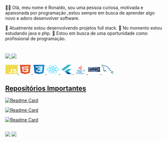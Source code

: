 ### 
  🙋‍♂️ Olá, meu nome é Ronaldo,
  sou uma pessoa curiosa, motivada e apaixonada por programação ,estou sempre em busca de aprender algo novo e adoro desenvolver software. 
  
   🔭 Atualmente estou desenvolvendo projetos full stack.
   🌱 No momento estou estudando java e php. 
   👀 Estou em busca de uma oportunidade como profissional de programação.
  
 #  
  

<div>
 <a href="https://github.com/RonaldoFagundes">
  <img height="180em" src="https://github-readme-stats.vercel.app/api?username=RonaldoFagundes&show_icons=true&theme=dracula&include_all_commits=true&count_private=true"/>  
  <img height="180em" src="https://github-readme-stats.vercel.app/api/top-langs/?username=RonaldoFagundes&layout=compact&langs_count=16&theme=dracula"/>        
</div> 

<div style="display:inline_block"><br>
  <img align"center" height="30" width="40" src="https://raw.githubusercontent.com/devicons/devicon/master/icons/javascript/javascript-plain.svg" alt="RF-Js">  
  <img align"center" height="30" width="40" src="https://raw.githubusercontent.com/devicons/devicon/master/icons/html5/html5-original.svg" alt="RF-HTML">
  <img align"center" height="30" width="40" src="https://raw.githubusercontent.com/devicons/devicon/master/icons/css3/css3-original.svg" alt="RF-CSS">
  <img align"center" height="30" width="40" src="https://raw.githubusercontent.com/devicons/devicon/master/icons/react/react-original.svg" alt="RF-React">
  <img align"center" height="30" width="40" src="https://raw.githubusercontent.com/devicons/devicon/master/icons/flutter/flutter-original.svg" alt="RF-Flutter">
  <img align"center" height="30" width="40" src="https://raw.githubusercontent.com/devicons/devicon/master/icons/java/java-original.svg" alt="RF-Java">
  <img align"center" height="30" width="40" src="https://raw.githubusercontent.com/devicons/devicon/master/icons/php/php-original.svg" alt="RF-php">  
  <img align"center" height="30" width="40" src="https://raw.githubusercontent.com/devicons/devicon/master/icons/mysql/mysql-original.svg" alt="RF-Mysql"> 
</div>

## Repositórios Importantes
 
  [![Readme Card](https://github-readme-stats.vercel.app/api/pin/?username=RonaldoFagundes&repo=webBistro&theme=dracula)](https://github.com/RonaldoFagundes/webBistro) 
  
   [![Readme Card](https://github-readme-stats.vercel.app/api/pin/?username=RonaldoFagundes&repo=phpWebBanc&theme=dracula)](https://github.com/RonaldoFagundes/phpWebBanc) 
  
   [![Readme Card](https://github-readme-stats.vercel.app/api/pin/?username=RonaldoFagundes&repo=javaWebBanc&theme=dracula)](https://github.com/RonaldoFagundes/javaWebBanc) 
 
  
  ##
  <div>
     <a href="https://www.linkedin.com/in/ronaldofagundes" target="_blank"><img src="https://img.shields.io/badge/-LinkedIn-%23007785?style=for-the-badge&logo=linkedin&logoColor=white" target="_blank"></a>
      <a href="mailto:ronaldofagundes" target="_blank"><img src="https://img.shields.io/badge/Gmail-D14836?style=for-the-badge&logo=gmail&logoColor=white" target="_blank"></a> 
  </div>  








<!--
**RonaldoFagundes/RonaldoFagundes** is a ✨ _special_ ✨ repository because its `README.md` (this file) appears on your GitHub profile.

Here are some ideas to get you started:

- 🔭 I’m currently working on ...
- 🌱 I’m currently learning ...
- 👯 I’m looking to collaborate on ...
- 🤔 I’m looking for help with ...
- 💬 Ask me about ...
- 📫 How to reach me: ...
- 😄 Pronouns: ...
- ⚡ Fun fact: ...
- 🖥️ 
-->
